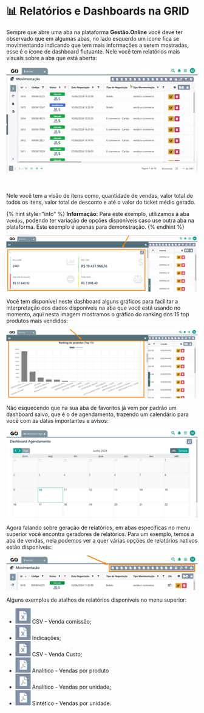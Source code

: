# 📊 Relatórios e Dashboards na GRID

Sempre que abre uma aba na plataforma **Gestão.Online** você deve ter observado que em algumas abas, no lado esquerdo um icone fica se movimentando indicando que tem mais informações a serem mostradas, esse é o ícone de dashboard flutuante. Nele você tem relatórios mais visuais sobre a aba que está aberta:

![](/erp-v2/assets/relatorios_dashboard_aba.gif)

<br>

Nele você tem a visão de itens como, quantidade de vendas, valor total de todos os itens, valor total de desconto e até o valor do ticket médio gerado.

{% hint style="info" %}
**Informação:** Para este exemplo, utilizamos a aba `Vendas`, podendo ter variação de opções disponíveis caso use outra aba na plataforma. Este exemplo é apenas para demonstração.
{% endhint %}

![](/erp-v2/assets/relatorios_dashboard_aba_qtd_vendas.png)

Você tem disponível neste dashboard alguns gráficos para facilitar a interpretação dos dados disponíveis na aba que você está usando no momento, aqui nesta imagem mostramos o gráfico do ranking dos 15 top produtos mais vendidos:

![](/erp-v2/assets/relatorios_dashboard_ranking.png)

Não esquecendo que na sua aba de favoritos já vem por padrão um dashboard salvo, que é o de agendamento, trazendo um calendário para você com as datas importantes e avisos:

![](/erp-v2/assets/dashboard_agendamento.png)

Agora falando sobre geração de relatórios, em abas específicas no menu superior você encontra geradores de relatórios. Para um exemplo, temos a aba de vendas, nela podemos ver a quer várias opções de relatórios nativos estão disponíveis:

![](/erp-v2/assets/relatorios_botoes_menu.png)

Alguns exemplos de atalhos de relatórios disponiveis no menu superior:

- <img src="/erp-v2/assets/icon_folha_x.png" alt="" data-size="line"> CSV - Venda comissão;
- <img src="/erp-v2/assets/icon_folha_x.png" alt="" data-size="line"> Indicações;
- <img src="/erp-v2/assets/icon_folha_x.png" alt="" data-size="line"> CSV - Venda Custo;
- <img src="/erp-v2/assets/icon_folha_pdf.png" alt="" data-size="line"> Analítico - Vendas por produto
- <img src="/erp-v2/assets/icon_folha_pdf.png" alt="" data-size="line"> Analítico - Vendas por unidade;
- <img src="/erp-v2/assets/icon_folha_pdf.png" alt="" data-size="line"> Sintético - Vendas por unidade.